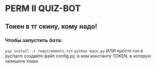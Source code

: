PERM II QUIZ-BOT
=

## Токен в тг скину, кому надо! 

### Чтобы запустить бота: 

`pip install -r requirements.txt`
`python main.py` ИЛИ просто run в pycharm
создайте файл config.py, в нем константу TOKEN, в которую запишите токен

